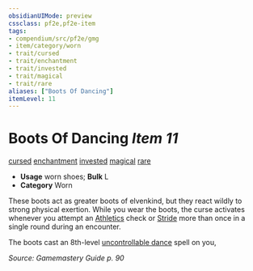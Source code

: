 ```yaml
---
obsidianUIMode: preview
cssclass: pf2e,pf2e-item
tags:
- compendium/src/pf2e/gmg
- item/category/worn
- trait/cursed
- trait/enchantment
- trait/invested
- trait/magical
- trait/rare
aliases: ["Boots Of Dancing"]
itemLevel: 11
---
```

# Boots Of Dancing *Item 11*  
[cursed](../../../rules/traits/cursed-gmg.md)  [enchantment](../../../rules/traits/enchantment.md)  [invested](../../../rules/traits/invested.md)  [magical](../../../rules/traits/magical.md)  [rare](../../../rules/traits/rare.md)  

- **Usage** worn shoes; **Bulk** L
- **Category** Worn

These boots act as greater boots of elvenkind, but they react wildly to strong physical exertion. While you wear the boots, the curse activates whenever you attempt an [Athletics](../../skills.md#Athletics) check or [Stride](../../../rules/actions/stride.md) more than once in a single round during an encounter.

The boots cast an 8th-level [uncontrollable dance](../../spells/uncontrollable-dance.md) spell on you,

*Source: Gamemastery Guide p. 90*